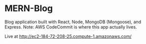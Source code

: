 # MERN-Blog
Blog application built with React, Node, MongoDB (Mongoose), and Express.
Note: AWS CodeCommit is where this app actually lives.

Live at http://ec2-184-72-208-25.compute-1.amazonaws.com/
